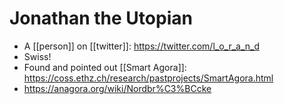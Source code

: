 # Jonathan the Utopian
- A [[person]] on [[twitter]]: https://twitter.com/l_o_r_a_n_d
- Swiss!
- Found and pointed out [[Smart Agora]]: https://coss.ethz.ch/research/pastprojects/SmartAgora.html
- https://anagora.org/wiki/Nordbr%C3%BCcke 

